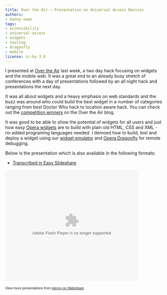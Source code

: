 ```yaml
---
title: Over the Air — Presentation on Universal Access Devices
authors:
- henny-swan
tags:
- accessibility
- universal-access
- widgets
- testing
- dragonfly
- mobile
license: cc-by-3.0
---
```


<p>I presented at <a href="http://overtheair.org/">Over the Air</a> last week, a two day hack focusing on widgets and the mobile web. It was a great end to an already busy stretch of conferences with a day of presentations followed by an all night hack and presentations the next day.</p>

<p>It was all about widgets and a heavy emphasis on web standards and the buzz was around who could build the best widget in a number of categories ranging from best Doctor Who hack to location aware hack. You can check out the <a href="http://overtheair.org/blog/competition/">competition winners</a> on the Over the Air blog.</p>

<p>It was good to be able to show the potential of widgets for all users and just how easy <a href="http://widgets.opera.com/">Opera widgets</a> are to build with plain old HTML, CSS and XML - no added programing languages needed. I demoed how to build, test and deploy a widget using our <a href="https://dev.opera.com/articles/view/widget-emulator/">widget emulator</a> and <a href="http://www.opera.com/dragonfly/">Opera Dragonfly</a> for remote debugging.

Below is the presentation which is also available in the following formats:

<ul>
<li><a href="http://icant.co.uk/easy-slideshare/?slides=http://www.slideshare.net/iheni/universal-access-across-devices">Transcribed in Easy Slideshare</a></li>
</ul>

<object style="margin:0px" width="425" height="355"><param name="movie" value="http://static.slidesharecdn.com/swf/ssplayer2.swf?doc=universalaccessdevicesovertheair-091001052453-phpapp01&amp;stripped_title=universal-access-across-devices" /><param name="allowFullScreen" value="true" /><param name="allowScriptAccess" value="never" /><embed src="http://static.slidesharecdn.com/swf/ssplayer2.swf?doc=universalaccessdevicesovertheair-091001052453-phpapp01&amp;stripped_title=universal-access-across-devices" type="application/x-shockwave-flash" allowfullscreen="true" width="425" height="355" allowscriptaccess="never" /></object><div style="font-size:11px;font-family:tahoma,arial;height:26px;padding-top:2px;">View more presentations from <a style="text-decoration:underline;" href="http://www.slideshare.net/iheni">Henny on Slideshare</a>.</div></p>
